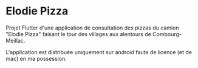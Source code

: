 # Elodie Pizza

Projet Flutter d'une application de consultation des pizzas du camion "Elodie Pizza" faisant le tour des villages aux alentours de Combourg-Meillac.

L'application est distribuée uniquement sur android faute de licence (et de mac) en ma possession.
